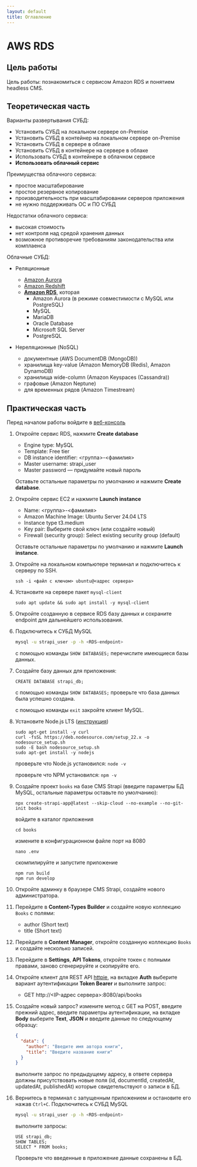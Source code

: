 ```yaml
---
layout: default
title: Оглавление
---
```


# AWS RDS

## Цель работы

Цель работы: познакомиться с сервисом Amazon RDS и понятием headless CMS.

## Теоретическая часть

Варианты развертывания СУБД:

* Установить СУБД на локальном сервере on-Premise
* Установить СУБД в контейнер на локальном сервере on-Premise
* Установить СУБД в сервере в облаке
* Установить СУБД в контейнере на сервере в облаке
* Использовать СУБД в контейнере в облачном сервисе
* **Использовать облачный сервис**

Преимущества облачного сервиса:

* простое масштабирование
* простое резервное копирование
* производительность при масштабировании серверов приложения
* не нужно поддерживать ОС и ПО СУБД

Недостатки облачного сервиса:

* высокая стоимость
* нет контроля над средой хранения данных
* возможное противоречие требованиям законодательства или комплаенса

Облачные СУБД:

* Реляционные

  - [Amazon Aurora](https://aws.amazon.com/rds/aurora/)
  - [Amazon Redshift](https://aws.amazon.com/redshift/)
  - **[Amazon RDS](https://aws.amazon.com/rds/)**, которая 
    - Amazon Aurora (в режиме совместимости с MySQL или PostgreSQL)
    - MySQL
    - MariaDB
    - Oracle Database
    - Microsoft SQL Server
    - PostgreSQL

* Нереляционные (NoSQL)

  - документные (AWS DocumentDB (MongoDB))
  - хранилища key-value (Amazon MemoryDB (Redis), Amazon DynamoDB)
  - хранилища wide-column (Amazon Keyspaces (Cassandra))
  - графовые (Amazon Neptune)
  - для временных рядов (Amazon Timestream)

## Практическая часть

Перед началом работы войдите в [веб-консоль](https://console.aws.amazon.com/)

1. Откройте сервис RDS, нажмите **Create database**

   * Engine type: MySQL
   * Template: Free tier
   * DB instance identifier: <группа>-<фамилия>
   * Master username: strapi_user
   * Master password — придумайте новый пароль

   Оставьте остальные параметры по умолчанию и нажмите **Create database**.

2. Откройте сервис EC2 и нажмите **Launch instance**

   * Name: <группа>-<фамилия>
   * Amazon Machine Image: Ubuntu Server 24.04 LTS
   * Instance type t3.medium
   * Key pair: Выберите свой ключ (или создайте новый)
   * Firewall (security group): Select existing security group (default)

   Оставьте остальные параметры по умолчанию и нажмите **Launch instance**.

3. Откройте на локальном компьютере терминал и подключитесь к серверу по SSH.

   ```
   ssh -i <файл с ключом> ubuntu@<адрес сервера>
   ```

4. Установите на сервере пакет `mysql-client`

   ```
   sudo apt update && sudo apt install -y mysql-client
   ```

5. Откройте созданную в сервисе RDS базу данных и сохраните endpoint для дальнейшего использования.

6. Подключитесь к СУБД MySQL

   ```bash
   mysql -u strapi_user -p -h <RDS-endpoint>
   ```

   с помощью команды `SHOW DATABASES;` перечислите имеющиеся базы данных.

7. Создайте базу данных для приложения:

   ```
   CREATE DATABASE strapi_db;
   ```

   с помощью команды `SHOW DATABASES;` проверьте что база данных была успешно создана.

   с помощью команды `exit` закройте клиент MySQL.

8. Установите Node.js LTS ([инструкция](https://github.com/nodesource/distributions?tab=readme-ov-file#using-ubuntu-nodejs-22))

   ```
   sudo apt-get install -y curl
   curl -fsSL https://deb.nodesource.com/setup_22.x -o nodesource_setup.sh
   sudo -E bash nodesource_setup.sh
   sudo apt-get install -y nodejs
   ```

   проверьте что Node.js установился: `node -v`
   
   проверьте что NPM установился: `npm -v`

9. Создайте проект `books` на базе CMS Strapi (введите параметры БД MySQL, остальные параметры оставьте по умолчанию):

   ```
   npx create-strapi-app@latest --skip-cloud --no-example --no-git-init books
   ```

   войдите в каталог приложения

   ```
   cd books
   ```

   измените в конфигурационном файле порт на 8080
   ```
   nano .env
   ```

   скомпилируйте и запустите приложение
   ```
   npm run build
   npm run develop
   ```

10. Откройте админку в браузере CMS Strapi, создайте нового администратора.

11. Перейдите в **Content-Types Builder** и создайте новую коллекцию `Books` с полями:

    * author (Short text)
    * title (Short text)

12. Перейдите в **Content Manager**, откройте созданную коллекцию `Books` и создайте несколько записей.

13. Перейдите в **Settings**, **API Tokens**, откройте токен с полными правами, заново сгенерируйте и скопируйте его.

14. Откройте клиент для REST API [httpie](https://httpie.io/app), на вкладке **Auth** выберите вариант аутентификации **Token Bearer** и выполните запрос:

    * GET http://<IP-адрес сервера>:8080/api/books

15. Создайте новый запрос? измените метод с GET на POST, введите прежний адрес, введите параметры аутентификации, на вкладке **Body** выберите **Text**, **JSON** и введите данные по следующему образцу:
    ```json
    {
      "data": {
        "author": "Введите имя автора книги",
        "title": "Введите название книги"
      }
    }
    ```
    выполните запрос по предыдущему адресу, в ответе сервера должны присутствовать новые поля (id, documentId, createdAt, updatedAt, publishedAt) которые свидетельствуют о записи в БД.

16. Вернитесь в терминал с запущенным приложением и остановите его нажав `Ctrl+C`. Подключитесь к СУБД MySQL
    ```bash
    mysql -u strapi_user -p -h <RDS-endpoint>
    ```

    выполните запросы:
    ```
    USE strapi_db;
    SHOW TABLES;
    SELECT * FROM books;
    ```

    Проверьте что введенные в приложение данные сохранены в БД.
